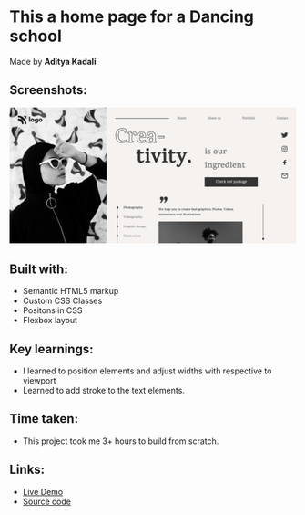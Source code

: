 # This a home page for a Dancing school

Made by **Aditya Kadali**

## Screenshots:

![Desktop view](./screenshots/desktop.png)

## Built with:

- Semantic HTML5 markup
- Custom CSS Classes
- Positons in CSS
- Flexbox layout

## Key learnings:

- I learned to position elements and adjust widths with respective to viewport
- Learned to add stroke to the text elements.

## Time taken:

- This project took me 3+ hours to build from scratch.

## Links:

- [Live Demo]()
- [Source code]()
